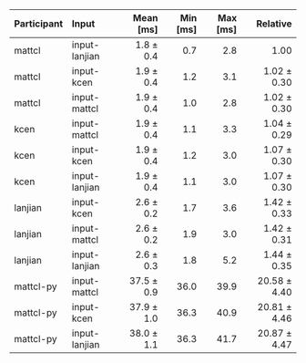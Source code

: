 | Participant | Input | Mean [ms] | Min [ms] | Max [ms] | Relative |
|:---|:---|---:|---:|---:|---:|
| mattcl | input-lanjian | 1.8 ± 0.4 | 0.7 | 2.8 | 1.00 |
| mattcl | input-kcen | 1.9 ± 0.4 | 1.2 | 3.1 | 1.02 ± 0.30 |
| mattcl | input-mattcl | 1.9 ± 0.4 | 1.0 | 2.8 | 1.02 ± 0.30 |
| kcen | input-mattcl | 1.9 ± 0.4 | 1.1 | 3.3 | 1.04 ± 0.29 |
| kcen | input-kcen | 1.9 ± 0.4 | 1.2 | 3.0 | 1.07 ± 0.30 |
| kcen | input-lanjian | 1.9 ± 0.4 | 1.1 | 3.0 | 1.07 ± 0.30 |
| lanjian | input-kcen | 2.6 ± 0.2 | 1.7 | 3.6 | 1.42 ± 0.33 |
| lanjian | input-mattcl | 2.6 ± 0.2 | 1.9 | 3.0 | 1.42 ± 0.31 |
| lanjian | input-lanjian | 2.6 ± 0.3 | 1.8 | 5.2 | 1.44 ± 0.35 |
| mattcl-py | input-mattcl | 37.5 ± 0.9 | 36.0 | 39.9 | 20.58 ± 4.40 |
| mattcl-py | input-kcen | 37.9 ± 1.0 | 36.3 | 40.9 | 20.81 ± 4.46 |
| mattcl-py | input-lanjian | 38.0 ± 1.1 | 36.3 | 41.7 | 20.87 ± 4.47 |

